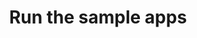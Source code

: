 ---
title: Run the sample apps
excerpt: Steps to run the sample widget and SDK applications.
layout: Guides
sections:
 - main
---